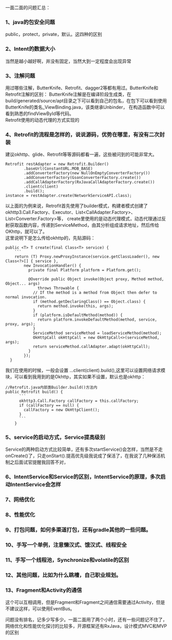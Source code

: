 一面二面的问题汇总：
### 1、java的包安全问题
public，protect，private，默认。这四种的区别
### 2、Intent的数据大小
当然是越小越好啊，并没有固定，当然大到一定程度会出现异常
### 3、注解问题
用过哪些注解，ButterKnife、Retrofit、dagger2等都有用过。ButterKnife和Retrofit注解的区别：
ButterKnife注解是在编译阶段生成类，在build/generated/source/apt目录之下可以看到自己的包名，在包下可以看到使用ButterKnife的类名_ViewBinding.java，该类继承Unbinder，
在构造函数中可以看到熟悉的findViewById等代码。  
Retrofit使用的动态代理的方式实现的
### 4、Retrofit的流程是怎样的，说说源码，优势在哪里，有没有二次封装
建议okhttp、glide、Retrofit等等源码都看一遍，这些被问到的可能非常大。
```
Retrofit restAdapter = new Retrofit.Builder()
        .baseUrl(ConstantURL.MOB_BASE)
        .addConverterFactory(new NullOnEmptyConverterFactory())
        .addConverterFactory(GsonConverterFactory.create())
        .addCallAdapterFactory(RxJavaCallAdapterFactory.create())
        .client(client)
        .build();
instance = restAdapter.create(NetworkServiceAPI.class);
```
以上面的为例来说，Retrofit首先使用了builder模式，构建者模式创建了okhttp3.Call.Factory、Executor、List<CallAdapter.Factory>、List<Converter.Factory>等，
create里使用的是动态代理模式，动态代理通过反射获取函数内容，传递到ServiceMethod，由其分析组成请求地址，然后传给OKhttp，就可以了。  
这里说明下是怎么传给okhttp的，先贴源码：
```
public <T> T create(final Class<T> service) {
    ```
    return (T) Proxy.newProxyInstance(service.getClassLoader(), new Class<?>[] { service },
        new InvocationHandler() {
          private final Platform platform = Platform.get();

          @Override public Object invoke(Object proxy, Method method, Object... args)
              throws Throwable {
            // If the method is a method from Object then defer to normal invocation.
            if (method.getDeclaringClass() == Object.class) {
              return method.invoke(this, args);
            }
            if (platform.isDefaultMethod(method)) {
              return platform.invokeDefaultMethod(method, service, proxy, args);
            }
            ServiceMethod serviceMethod = loadServiceMethod(method);
            OkHttpCall okHttpCall = new OkHttpCall<>(serviceMethod, args);
            return serviceMethod.callAdapter.adapt(okHttpCall);
          }
        });
  }
```
我们在使用的时候，一般会设置 ...client(client).build(),这里可以设置网络请求模块，可以看到我用到的是Okhttp，其实如果不设置，默认也是okhttp：
```
//Retrofit.java内部类Builder.build()方法内
public Retrofit build() {
      ```
      okhttp3.Call.Factory callFactory = this.callFactory;
      if (callFactory == null) {
        callFactory = new OkHttpClient();
      }
      ```
    }
```
### 5、service的启动方式，Service提高级别
Service的两种启动方式比较简单，还有多次startService()会怎样，当然是不走onCreate()了，只走onStart().提高优先级我说成了保活了，在我说了几种保活机制之后面试官提醒我回答不对，

### 6、IntentService和Service的区别，IntentService的原理，多次启动IntentService会怎样
### 7、网络优化
### 8、性能优化
### 9、打包问题，如何多渠道打包，还有gradle其他的一些问题。
### 10、手写一个单例，注意懒汉式、饿汉式、线程安全
### 11、手写一个线程池，Synchronize和volatile的区别
### 12、其他问题，比如为什么跳槽，自己职业规划。
### 13、Fragment和Activity的通信
这个可以互相调用，但是Fragment和Fragment之间通信需要通过Activity，但是不建议这样，可以使用EventBus。  

问题没有排名，记多少写多少。一面二面用了两个小时，还有一些问题记不住了，网络优化和性能优化探讨的比较多，开源框架还有RxJava，设计模式MVC和MVP的区别
